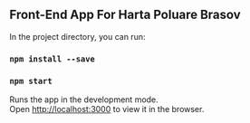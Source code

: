 
## Front-End App For Harta Poluare Brasov

In the project directory, you can run:

### `npm install --save`

### `npm start`

Runs the app in the development mode.<br />
Open [http://localhost:3000](http://localhost:3000) to view it in the browser.
